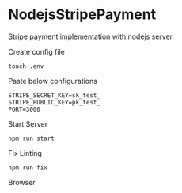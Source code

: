 # NodejsStripePayment
Stripe payment implementation with nodejs server.

Create config file

```
touch .env
```

Paste below configurations

```
STRIPE_SECRET_KEY=sk_test_
STRIPE_PUBLIC_KEY=pk_test_
PORT=3000
```
 
Start Server
 
```
npm run start
```

Fix Linting

```
npm run fix
```

Browser

```

```